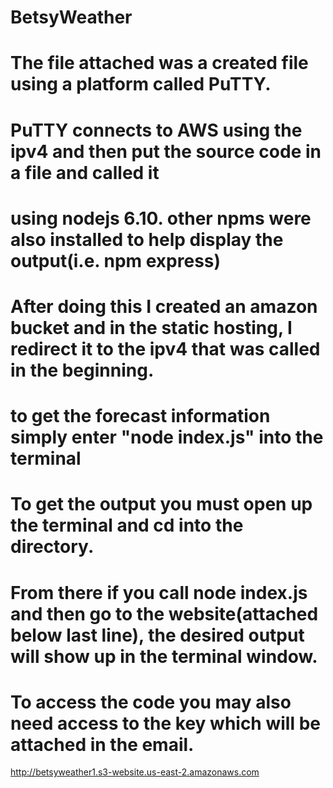 # BetsyWeather
# The file attached was a created file using a platform called PuTTY.
# PuTTY connects to AWS using the ipv4 and then put the source code in a file and called it
# using nodejs 6.10. other npms were also installed to help display the output(i.e. npm express)
# After doing this I created an amazon bucket and in the static hosting, I redirect it to the ipv4 that was called in the beginning.
# to get the forecast information simply enter "node index.js" into the terminal
# To get the output you must open up the terminal and cd into the directory.
# From there if you call node index.js and then go to the website(attached below last line), the desired output will show up in the terminal window.
# To access the code you may also need access to the key which will be attached in the email.

http://betsyweather1.s3-website.us-east-2.amazonaws.com
